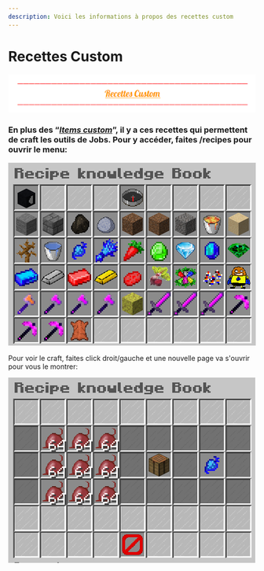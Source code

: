 ```yaml
---
description: Voici les informations à propos des recettes custom
---
```


# Recettes Custom

![](../.gitbook/assets/capture-decran-2021-03-12-190937.png)

### **En plus des “**[_**Items custom**_](https://wiki.sky-dream.fr/items-custom-et-recette-custom/items-custom)**”, il y a ces recettes qui permettent de craft les outils de Jobs. Pour y accéder, faites /recipes pour ouvrir le menu:**

![](../.gitbook/assets/capture-decran-2021-03-12-183000.png)

Pour voir le craft, faites click droit/gauche et une nouvelle page va s'ouvrir pour vous le montrer:

![](../.gitbook/assets/capture-decran-2021-03-12-190825.png)

